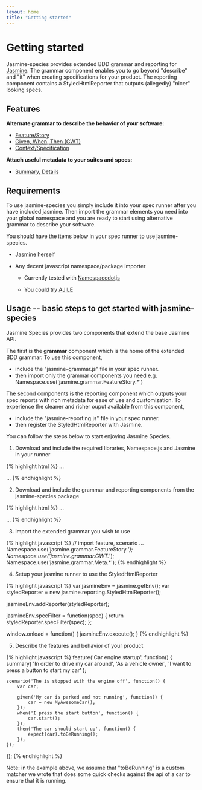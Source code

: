 ```yaml
---
layout: home
title: "Getting started"
---
```


# Getting started

Jasmine-species provides extended BDD grammar and reporting for 
[Jasmine](http://pivotal.github.com/jasmine/). The grammar component 
enables you to go beyond "describe" and "it" when creating 
specifications for your product. The reporting component contains 
a StyledHtmlReporter that outputs (allegedly) "nicer" looking specs. 


## Features

**Alternate grammar to describe the behavior of your software:**

* [Feature/Story](docs.html#featurestory_grammar)
* [Given, When, Then (GWT)](docs.html#given_when_then_gwt_grammar)
* [Context/Specification](docs.html#contextspecification_grammar)

**Attach useful metadata to your suites and specs:**

* [Summary, Details](docs.html#metadata_grammar) 


## Requirements

To use jasmine-species you simply include it into your spec runner after 
you have included jasmine. Then import the grammar elements you need 
into your global namespace and you are ready to start using alternative 
grammar to describe your software.

You should have the items below in your spec runner to use jasmine-species.

* [Jasmine](http://pivotal.github.com/jasmine/) herself
* Any decent javascript namespace/package importer

    - Currently tested with [Namespacedotjs](https://github.com/smith/namespacedotjs)

    - You could try [AJILE](http://ajile.net/)


## Usage -- basic steps to get started with jasmine-species

Jasmine Species provides two components that extend the base Jasmine API.

The first is the **grammar** component which is the home of the extended 
BDD grammar. To use this component,

* include the "jasmine-grammar.js" file in your spec runner.
* then import only the grammar components you need e.g. Namespace.use('jasmine.grammar.FeatureStory.*')

The second components is the reporting component which outputs your spec 
reports with rich metadata for ease of use and customization. To experience 
the cleaner and richer ouput available from this component,

* include the "jasmine-reporting.js" file in your spec runner.
* then register the StyledHtmlReporter with Jasmine.

You can follow the steps below to start enjoying Jasmine Species.

1. Download and include the required libraries, Namespace.js and Jasmine in your runner

{% highlight html %}
...

<script type="text/javascript" src="lib/namespacedotjs/Namespace.js"></script>

<link rel="stylesheet" type="text/css" href="lib/jasmine/jasmine.css">
<script type="text/javascript" src="lib/jasmine/jasmine.js"></script>
<script type="text/javascript" src="lib/jasmine/jasmine-html.js"></script>

...
{% endhighlight %}

2. Download and include the grammar and reporting components from the jasmine-species package 

{% highlight html %}
...

<link rel="stylesheet" type="text/css" href="lib/jasmine-species/calm.css">
<script type="text/javascript" src="lib/jasmine-species/jasmine-grammar.js"></script>
<script type="text/javascript" src="lib/jasmine-species/jasmine-reporting.js"></script>

...
{% endhighlight %}

3. Import the extended grammar you wish to use

{% highlight javascript %}
// import feature, scenario ...
Namespace.use('jasmine.grammar.FeatureStory.*');
Namespace.use('jasmine.grammar.GWT.*');
Namespace.use('jasmine.grammar.Meta.*');
{% endhighlight %}

4. Setup your jasmine runner to use the StyledHtmlReporter

{% highlight javascript %}
var jasmineEnv = jasmine.getEnv();
var styledReporter = new jasmine.reporting.StyledHtmlReporter();

jasmineEnv.addReporter(styledReporter);

jasmineEnv.specFilter = function(spec) {
    return styledReporter.specFilter(spec);
};

window.onload = function() {
    jasmineEnv.execute(); 
}
{% endhighlight %}

5. Describe the features and behavior of your product

{% highlight javascript %}
feature('Car engine startup', function() {
    summary(
        'In order to drive my car around',
        'As a vehicle owner',
        'I want to press a button to start my car'
    );
    
    scenario('The is stopped with the engine off', function() {
        var car;
        
        given('My car is parked and not running', function() {
            car = new MyAwesomeCar();
        });
        when('I press the start button', function() {
            car.start();
        });
        then('The car should start up', function() {
            expect(car).toBeRunning();
        });
    });
});
{% endhighlight %}

Note: in the example above, we assume that "toBeRunning" is a custom 
matcher we wrote that does some quick checks against the api of a car 
to ensure that it is running.
